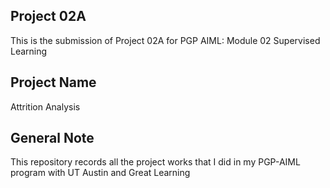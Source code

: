 ## Project 02A
This is the submission of Project 02A for PGP AIML: Module 02 Supervised Learning

## Project Name
Attrition Analysis

## General Note
This repository records all the project works that I did in my PGP-AIML program with UT Austin and Great Learning
